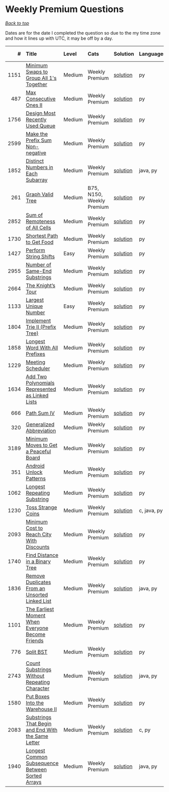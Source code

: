 # Weekly Premium Questions

*[Back to top](<../README.md>)*

Dates are for the date I completed the question so due to the my time zone and how it lines up with UTC, it may be off by a day.

|    # | Title                                                                                                                                    | Level   | Cats                      | Solution                                                                   | Languages   | Date Complete   |
|-----:|:-----------------------------------------------------------------------------------------------------------------------------------------|:--------|:--------------------------|:---------------------------------------------------------------------------|:------------|:----------------|
| 1151 | [Minimum Swaps to Group All 1's Together](<https://leetcode.com/problems/minimum-swaps-to-group-all-1s-together>)                        | Medium  | Weekly Premium            | [solution](<_1151. Minimum Swaps to Group All 1's Together.md>)            | py          | Mar 01, 2025    |
|  487 | [Max Consecutive Ones II](<https://leetcode.com/problems/max-consecutive-ones-ii>)                                                       | Medium  | Weekly Premium            | [solution](<_487. Max Consecutive Ones II.md>)                             | py          | Feb 22, 2025    |
| 1756 | [Design Most Recently Used Queue](<https://leetcode.com/problems/design-most-recently-used-queue>)                                       | Medium  | Weekly Premium            | [solution](<_1756. Design Most Recently Used Queue.md>)                    | py          | Feb 15, 2025    |
| 2599 | [Make the Prefix Sum Non-negative](<https://leetcode.com/problems/make-the-prefix-sum-non-negative>)                                     | Medium  | Weekly Premium            | [solution](<_2599. Make the Prefix Sum Non-negative.md>)                   | py          | Feb 08, 2025    |
| 1852 | [Distinct Numbers in Each Subarray](<https://leetcode.com/problems/distinct-numbers-in-each-subarray>)                                   | Medium  | Weekly Premium            | [solution](<_1852. Distinct Numbers in Each Subarray.md>)                  | java, py    | Feb 01, 2025    |
|  261 | [Graph Valid Tree](<https://leetcode.com/problems/graph-valid-tree>)                                                                     | Medium  | B75, N150, Weekly Premium | [solution](<_261. Graph Valid Tree.md>)                                    | py          | Jan 29, 2025    |
| 2852 | [Sum of Remoteness of All Cells](<https://leetcode.com/problems/sum-of-remoteness-of-all-cells>)                                         | Medium  | Weekly Premium            | [solution](<_2852. Sum of Remoteness of All Cells.md>)                     | py          | Jan 22, 2025    |
| 1730 | [Shortest Path to Get Food](<https://leetcode.com/problems/shortest-path-to-get-food>)                                                   | Medium  | Weekly Premium            | [solution](<_1730. Shortest Path to Get Food.md>)                          | py          | Jan 15, 2025    |
| 1427 | [Perform String Shifts](<https://leetcode.com/problems/perform-string-shifts>)                                                           | Easy    | Weekly Premium            | [solution](<_1427. Perform String Shifts.md>)                              | py          | Jan 01, 2025    |
| 2955 | [Number of Same-End Substrings](<https://leetcode.com/problems/number-of-same-end-substrings>)                                           | Medium  | Weekly Premium            | [solution](<_2955. Number of Same-End Substrings.md>)                      | py          | Nov 01, 2024    |
| 2664 | [The Knight’s Tour](<https://leetcode.com/problems/the-knights-tour>)                                                                    | Medium  | Weekly Premium            | [solution](<_2664. The Knight’s Tour.md>)                                  | py          | Oct 22, 2024    |
| 1133 | [Largest Unique Number](<https://leetcode.com/problems/largest-unique-number>)                                                           | Easy    | Weekly Premium            | [solution](<_1133. Largest Unique Number.md>)                              | py          | Oct 01, 2024    |
| 1804 | [Implement Trie II (Prefix Tree)](<https://leetcode.com/problems/implement-trie-ii-prefix-tree>)                                         | Medium  | Weekly Premium            | [solution](<_1804. Implement Trie II (Prefix Tree).md>)                    | py          | Sep 29, 2024    |
| 1858 | [Longest Word With All Prefixes](<https://leetcode.com/problems/longest-word-with-all-prefixes>)                                         | Medium  | Weekly Premium            | [solution](<_1858. Longest Word With All Prefixes.md>)                     | py          | Sep 22, 2024    |
| 1229 | [Meeting Scheduler](<https://leetcode.com/problems/meeting-scheduler>)                                                                   | Medium  | Weekly Premium            | [solution](<_1229. Meeting Scheduler.md>)                                  | py          | Sep 08, 2024    |
| 1634 | [Add Two Polynomials Represented as Linked Lists](<https://leetcode.com/problems/add-two-polynomials-represented-as-linked-lists>)       | Medium  | Weekly Premium            | [solution](<_1634. Add Two Polynomials Represented as Linked Lists.md>)    | py          | Sep 01, 2024    |
|  666 | [Path Sum IV](<https://leetcode.com/problems/path-sum-iv>)                                                                               | Medium  | Weekly Premium            | [solution](<_666. Path Sum IV.md>)                                         | py          | Aug 29, 2024    |
|  320 | [Generalized Abbreviation](<https://leetcode.com/problems/generalized-abbreviation>)                                                     | Medium  | Weekly Premium            | [solution](<_320. Generalized Abbreviation.md>)                            | py          | Aug 22, 2024    |
| 3189 | [Minimum Moves to Get a Peaceful Board](<https://leetcode.com/problems/minimum-moves-to-get-a-peaceful-board>)                           | Medium  | Weekly Premium            | [solution](<_3189. Minimum Moves to Get a Peaceful Board.md>)              | py          | Aug 15, 2024    |
|  351 | [Android Unlock Patterns](<https://leetcode.com/problems/android-unlock-patterns>)                                                       | Medium  | Weekly Premium            | [solution](<_351. Android Unlock Patterns.md>)                             | py          | Aug 08, 2024    |
| 1062 | [Longest Repeating Substring](<https://leetcode.com/problems/longest-repeating-substring>)                                               | Medium  | Weekly Premium            | [solution](<_1062. Longest Repeating Substring.md>)                        | py          | Aug 01, 2024    |
| 1230 | [Toss Strange Coins](<https://leetcode.com/problems/toss-strange-coins>)                                                                 | Medium  | Weekly Premium            | [solution](<_1230. Toss Strange Coins.md>)                                 | c, java, py | Jul 29, 2024    |
| 2093 | [Minimum Cost to Reach City With Discounts](<https://leetcode.com/problems/minimum-cost-to-reach-city-with-discounts>)                   | Medium  | Weekly Premium            | [solution](<_2093. Minimum Cost to Reach City With Discounts.md>)          | py          | Jul 22, 2024    |
| 1740 | [Find Distance in a Binary Tree](<https://leetcode.com/problems/find-distance-in-a-binary-tree>)                                         | Medium  | Weekly Premium            | [solution](<_1740. Find Distance in a Binary Tree.md>)                     | py          | Jul 15, 2024    |
| 1836 | [Remove Duplicates From an Unsorted Linked List](<https://leetcode.com/problems/remove-duplicates-from-an-unsorted-linked-list>)         | Medium  | Weekly Premium            | [solution](<_1836. Remove Duplicates From an Unsorted Linked List.md>)     | java, py    | Jul 08, 2024    |
| 1101 | [The Earliest Moment When Everyone Become Friends](<https://leetcode.com/problems/the-earliest-moment-when-everyone-become-friends>)     | Medium  | Weekly Premium            | [solution](<_1101. The Earliest Moment When Everyone Become Friends.md>)   | py          | Jul 01, 2024    |
|  776 | [Split BST](<https://leetcode.com/problems/split-bst>)                                                                                   | Medium  | Weekly Premium            | [solution](<_776. Split BST.md>)                                           | py          | Jun 29, 2024    |
| 2743 | [Count Substrings Without Repeating Character](<https://leetcode.com/problems/count-substrings-without-repeating-character>)             | Medium  | Weekly Premium            | [solution](<_2743. Count Substrings Without Repeating Character.md>)       | java, py    | Jun 22, 2024    |
| 1580 | [Put Boxes Into the Warehouse II](<https://leetcode.com/problems/put-boxes-into-the-warehouse-ii>)                                       | Medium  | Weekly Premium            | [solution](<_1580. Put Boxes Into the Warehouse II.md>)                    | py          | Jun 15, 2024    |
| 2083 | [Substrings That Begin and End With the Same Letter](<https://leetcode.com/problems/substrings-that-begin-and-end-with-the-same-letter>) | Medium  | Weekly Premium            | [solution](<_2083. Substrings That Begin and End With the Same Letter.md>) | c, py       | Jun 08, 2024    |
| 1940 | [Longest Common Subsequence Between Sorted Arrays](<https://leetcode.com/problems/longest-common-subsequence-between-sorted-arrays>)     | Medium  | Weekly Premium            | [solution](<_1940. Longest Common Subsequence Between Sorted Arrays.md>)   | java, py    | Jun 01, 2024    |